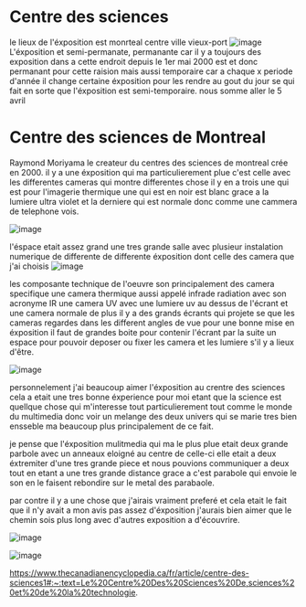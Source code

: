 # Centre des sciences 

le lieux de l'éxposition est monrteal centre ville vieux-port 
![image](https://github.com/djalilt/DjalilT-H24_V11_inspirations_TAIBI/blob/main/Centre%20des%20science/CentreDesSciences.jpg?raw=true)
L'éxposition et semi-permanate, permanante car il y a toujours des exposition dans a cette endroit depuis le 1er mai 2000 est et donc permanant pour cette raision mais aussi temporaire car a chaque x periode d'année il change certaine éxposition pour les rendre au gout du jour se qui fait en sorte que l'éxposition est semi-temporaire.
nous somme aller le 5 avril 

# Centre des sciences de Montreal

Raymond Moriyama le createur du centres des sciences de montreal crée en 2000. il y a une éxposition qui ma particulierement plue c'est celle avec les differentes cameras qui montre differentes chose il y en a trois une qui est pour l'imagerie thermique une qui est en noir est blanc grace a la lumiere ultra violet et la derniere qui est normale donc comme une cammera de telephone vois.


![image](https://github.com/djalilt/DjalilT-H24_V11_inspirations_TAIBI/blob/main/Centre%20des%20science/20240405_153045.jpg?raw=true)

l'éspace etait assez grand une tres grande salle avec plusieur instalation numerique de differente de differente éxposition dont celle des camera que j'ai choisis
![image](https://github.com/djalilt/DjalilT-H24_V11_inspirations_TAIBI/blob/main/Centre%20des%20science/20240405_153038.jpg?raw=true)

les composante technique de l'oeuvre son principalement des camera specifique une camera thermique aussi appelé infrade radiation avec son acronyme IR une camera UV avec une lumiere uv au dessus de l'écrant et une camera normale de plus il y a des grands écrants qui projete se que les cameras regardes dans les different angles de vue pour une bonne mise en éxposition il faut de grandes boite pour contenir l'écrant par la suite un espace pour pouvoir deposer ou fixer les camera et les lumiere s'il y a lieux d'être. 

![image](https://github.com/djalilt/DjalilT-H24_V11_inspirations_TAIBI/blob/main/Centre%20des%20science/20240405_153054.jpg?raw=true)

personnelement j'ai beaucoup aimer l'éxposition au crentre des sciences cela a etait une tres bonne éxperience pour moi etant que la science est quellque chose qui m'interesse tout particulierement tout comme le monde du multimedia donc voir un melange des deux univers qui se marie tres bien ensseble ma beaucoup plus principalement de ce fait.

je pense que l'éxposition mulitmedia qui ma le plus plue etait deux grande parbole avec un anneaux eloigné au centre de celle-ci elle etait a deux éxtremiter d'une tres grande piece et nous pouvions communiquer a deux tout en etant a une tres grande distance grace a c'est parabole qui envoie le son en le faisent rebondire sur le metal des parabaole.

par contre il y a une chose que j'airais vraiment preferé et cela etait le fait que il n'y avait a mon avis pas assez d'éxposition j'aurais bien aimer que le chemin sois plus long avec d'autres exposition a d'écouvrire.

![image](https://github.com/djalilt/DjalilT-H24_V11_inspirations_TAIBI/blob/main/Centre%20des%20science/MicrosoftTeams-image.png?raw=true)

![image](https://github.com/djalilt/DjalilT-H24_V11_inspirations_TAIBI/blob/main/Centre%20des%20science/MicrosoftTeams-image%20(4).png?raw=true)

https://www.thecanadianencyclopedia.ca/fr/article/centre-des-sciences1#:~:text=Le%20Centre%20Des%20Sciences%20De,sciences%20et%20de%20la%20technologie.
